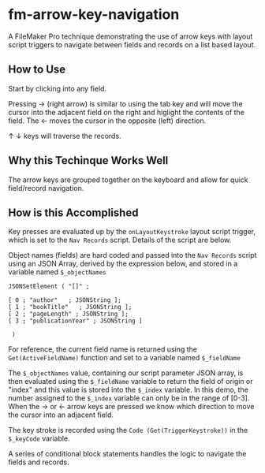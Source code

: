 # fm-arrow-key-navigation

A FileMaker Pro technique demonstrating the use of arrow keys with layout script triggers to navigate between fields and records on a list based layout.

## How to Use

Start by clicking into any field.

Pressing → (right arrow) is similar to using the tab key and will move the cursor into the adjacent field on the right and higlight the contents of the field. The ← moves the cursor in the opposite (left) direction.

↑ ↓ keys will traverse the records.

## Why this Techinque Works Well

The arrow keys are grouped together on the keyboard and allow for quick field/record navigation.

## How is this Accomplished

Key presses are evaluated up by the `onLayoutKeystroke` layout script trigger, which is set to the `Nav Records` script. Details of the script are below.

Object names (fields) are hard coded and passed into the `Nav Records` script using an JSON Array, derived by the expression below, and stored in a variable named `$_objectNames`

```
JSONSetElement ( "[]" ;

[ 0 ; "author"   ; JSONString ];
[ 1 ; "bookTitle"   ; JSONString ];
[ 2 ; "pageLength" ; JSONString ];
[ 3 ; "publicationYear" ; JSONString ]

 )
```

For reference, the current field name is returned using the `Get(ActiveFieldName)` function and set to a variable named `$_fieldName`

The `$_objectNames` value, containing our script parameter JSON array, is then evaluated using the `$_fieldName` variable to return the field of origin or "index" and this value is stored into the `$_index` variable. In this demo, the number assigned to the `$_index` variable can only be in the range of [0-3]. When the → or ← arrow keys are pressed we know which direction to move the cursor into an adjacent field.

The key stroke is recorded using the `Code (Get(TriggerKeystroke))` in the `$_keyCode` variable.

A series of conditional block statements handles the logic to navigate the fields and records.
